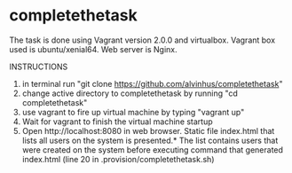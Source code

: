 # completethetask

The task is done using Vagrant version 2.0.0 and virtualbox.
Vagrant box used is ubuntu/xenial64.
Web server is Nginx.

INSTRUCTIONS
1. in terminal run 
		 "git clone https://github.com/alvinhus/completethetask"
2. change active directory to completethetask by running
		"cd completethetask"
3. use vagrant to fire up virtual machine by typing 
		"vagrant up"
4. Wait for vagrant to finish the virtual machine startup
5. Open http://localhost:8080 in web browser. Static file index.html that lists all users on the system is presented.*
The list contains users that were created on the system before executing command that generated index.html (line 20 in .provision/completethetask.sh) 

 
